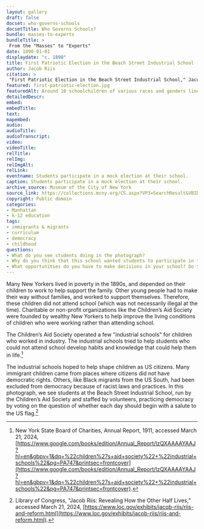 ```yaml
--- 
layout: gallery
draft: false
docset: who-governs-schools
docsetTitle: Who Governs Schools?
bundle: masses-to-experts
bundleTitle: >
 From the "Masses" to "Experts"
date: 1890-01-01
displaydate: "c. 1890"
title: First Patriotic Election in the Beach Street Industrial School
author: Jacob Riis
citation: >
 "First Patriotic Election in the Beach Street Industrial School," Jacob Riis, in New York City Civil Rights History Project, Accessed: [Month Day, Year], https://nyccivilrightshistory.org/gallery/first-patriotic-election.
featured: first-patriotic-election.jpg
featuredAlt: Around 10 schoolchildren of various races and genders line up with ballots in hand. One of two women teachers is placing a ballot in a box on a desk.
detailedDescr: 
embed: 
embedTitle: 
text: 
mapembed: 
audio: 
audioTitle: 
audioTranscript: 
video: 
videoTitle: 
relTitle: 
relImg: 
relImgAlt: 
relLink: 
eventname: Students participate in a mock election at their school.
caption: Students participate in a mock election at their school.
archive_source: Museum of the City of New York
source_link: https://collections.mcny.org/CS.aspx?VP3=SearchResult&VBID=24UP1GQCQY76O&PN=1&WS=SearchResults
copyright: Public domain
categories: 
- Manhattan
- k-12 education
tags: 
- immigrants & migrants
- curriculum 
- democracy
- childhood
questions: 
- What do you see students doing in the photograph? 
- Why do you think that this school wanted students to participate in this activity? How does it relate to ideas about “Americanization” of immigrant students? 
- What opportunities do you have to make decisions in your school? Do these opportunities help prepare you to participate in democracy? What opportunities do you have to prepare to become a participant in democracy? What opportunities would you like to have?
--- 
```


Many New Yorkers lived in poverty in the 1890s, and depended on their children to work to help support the family. Other young people had to make their way without families, and worked to support themselves. Therefore, these children did not attend school (which was not necessarily illegal at the time). Charitable or non-profit organizations like the Children’s Aid Society were founded by wealthy New Yorkers to help improve the living conditions of children who were working rather than attending school.  

The Children’s Aid Society operated a few "industrial schools" for children who worked in industry. The industrial schools tried to help students who could not attend school develop habits and knowledge that could help them in life.[^1]  

The industrial schools hoped to help shape children as US citizens. Many immigrant children came from places where citizens did not have democratic rights. Others, like Black migrants from the US South, had been excluded from democracy because of racist laws and practices. In this photograph, we see students at the Beach Street Industrial School, run by the Children’s Aid Society and staffed by volunteers, practicing democracy by voting on the question of whether each day should begin with a salute to the US flag.[^2]  

[^1]: New York State Board of Charities, Annual Report, 1911, accessed March 21, 2024, [https://www.google.com/books/edition/Annual_Report/lzQXAAAAYAAJ?hl=en&gbpv=1&dq=%22children%27s+aid+society%22+%22industrial+schools%22&pg=PA747&printsec=frontcover](https://www.google.com/books/edition/Annual_Report/lzQXAAAAYAAJ?hl=en&gbpv=1&dq=%22children%27s+aid+society%22+%22industrial+schools%22&pg=PA747&printsec=frontcover).

[^2]: Library of Congress, “Jacob Riis: Revealing How the Other Half Lives,” accessed March 21, 2024, [https://www.loc.gov/exhibits/jacob-riis/riis-and-reform.html](https://www.loc.gov/exhibits/jacob-riis/riis-and-reform.html).

